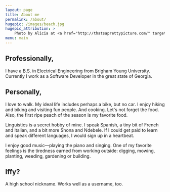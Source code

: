```yaml
---
layout: page
title: About me
permalink: /about/
hugepic: /images/beach.jpg
hugepic_attribution: >
    Photo by Alicia at <a href="http://thatsaprettypicture.com/" target="_blank">That's a Pretty Picture</a>
menu: main
---
```


## Professionally, ##

I have a B.S. in Electrical Engineering from Brigham Young University.  Currently I work as a Software Developer in the great state of Georgia.

## Personally, ##

I love to walk.  My ideal life includes perhaps a bike, but no car.  I enjoy hiking and biking and visiting fun people.  And cooking.  Let's not forget the food.  Also, the first ripe peach of the season is my favorite food.

Linguistics is a secret hobby of mine.  I speak Spanish, a tiny bit of French and Italian, and a bit more Shona and Ndebele.  If I could get paid to learn and speak different languages, I would sign up in a heartbeat.

I enjoy good music&mdash;playing the piano and singing.  One of my favorite feelings is the tiredness earned from working outside: digging, mowing, planting, weeding, gardening or building.

## Iffy? ##

A high school nickname.  Works well as a username, too.
